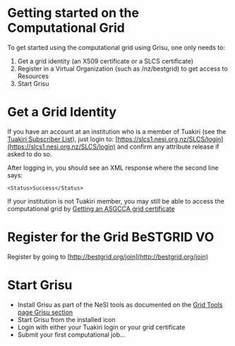 # Getting started on the Computational Grid

To get started using the computational grid using Grisu, one only needs to:

1. Get a grid identity (an X509 certificate or a SLCS certificate)
2. Register in a Virtual Organization (such as /nz/bestgrid) to get access to Resources
3. Start Grisu

# Get a Grid Identity

If you have an account at an institution who is a member of Tuakiri (see the [Tuakiri Subscriber List](https://tuakiri.ac.nz/confluence/display/Tuakiri/Subscriber+List)), just login to: [https://slcs1.nesi.org.nz/SLCS/login](https://slcs1.nesi.org.nz/SLCS/login) and confirm any attribute release if asked to do so.

After logging in, you should see an XML response where the second line says:

``` 
<Status>Success</Status>
```

If your institution is not Tuakiri member, you may still be able to access the computational grid by [Getting an ASGCCA grid certificate](/wiki/spaces/BeSTGRID/pages/3816950662)

# Register for the Grid BeSTGRID VO

Register by going to [http://bestgrid.org/join](http://bestgrid.org/join)

# Start Grisu

- Install Grisu as part of the NeSI tools as documented on the [Grid Tools page Grisu section](/wiki/spaces/BeSTGRID/pages/3816950787#GridTools-Grisu)
- Start Grisu from the installed icon
- Login with either your Tuakiri login or your grid certificate
- Submit your first computational job...
